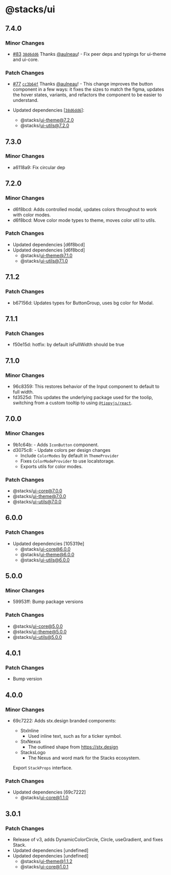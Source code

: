 # @stacks/ui

## 7.4.0

### Minor Changes

- [#83](https://github.com/blockstack/ui/pull/83) [`38d6dd6`](https://github.com/blockstack/ui/commit/38d6dd6f585678e5055cf20821353c4aad45bc91) Thanks [@aulneau](https://github.com/aulneau)! - Fix peer deps and typings for ui-theme and ui-core.

### Patch Changes

- [#77](https://github.com/blockstack/ui/pull/77) [`cc3b64f`](https://github.com/blockstack/ui/commit/cc3b64fc654143a7b72bc5c38755a4c547df8792) Thanks [@aulneau](https://github.com/aulneau)! - This change improves the button component in a few ways: it fixes the sizes to match the figma, updates the hover states, variants, and refactors the component to be easier to understand.

- Updated dependencies [[`38d6dd6`](https://github.com/blockstack/ui/commit/38d6dd6f585678e5055cf20821353c4aad45bc91)]:
  - @stacks/ui-theme@7.2.0
  - @stacks/ui-utils@7.2.0

## 7.3.0

### Minor Changes

- a6118a9: Fix circular dep

## 7.2.0

### Minor Changes

- d6f8bcd: Adds controlled modal, updates colors throughout to work with color modes.
- d6f8bcd: Move color mode types to theme, moves color util to utils.

### Patch Changes

- Updated dependencies [d6f8bcd]
- Updated dependencies [d6f8bcd]
  - @stacks/ui-theme@7.1.0
  - @stacks/ui-utils@7.1.0

## 7.1.2

### Patch Changes

- b67156d: Updates types for ButtonGroup, uses bg color for Modal.

## 7.1.1

### Patch Changes

- f50e15d: hotfix: by default isFullWidth should be true

## 7.1.0

### Minor Changes

- 96c8359: This restores behavior of the Input component to default to full width.
- fd3525d: This updates the underlying package used for the toolip, switching from a custom tooltip to using [`@tippyjs/react`](https://github.com/atomiks/tippyjs-react).

## 7.0.0

### Minor Changes

- 9b1c64b: - Adds `IconButton` component.
- d3075c8: - Update colors per design changes
  - Include `ColorModes` by default in `ThemeProvider`
  - Fixes `ColorModeProvider` to use localstorage.
  - Exports utils for color modes.

### Patch Changes

- @stacks/ui-core@7.0.0
- @stacks/ui-theme@7.0.0
- @stacks/ui-utils@7.0.0

## 6.0.0

### Patch Changes

- Updated dependencies [105319e]
  - @stacks/ui-core@6.0.0
  - @stacks/ui-theme@6.0.0
  - @stacks/ui-utils@6.0.0

## 5.0.0

### Minor Changes

- 59953ff: Bump package versions

### Patch Changes

- @stacks/ui-core@5.0.0
- @stacks/ui-theme@5.0.0
- @stacks/ui-utils@5.0.0

## 4.0.1

### Patch Changes

- Bump version

## 4.0.0

### Minor Changes

- 69c7222: Adds stx.design branded components:

  - StxInline
    - Used inline text, such as for a ticker symbol.
  - StxNexus
    - The outlined shape from https://stx.design
  - StacksLogo
    - The Nexus and word mark for the Stacks ecosystem.

  Export `StackProps` interface.

### Patch Changes

- Updated dependencies [69c7222]
  - @stacks/ui-core@1.1.0

## 3.0.1

### Patch Changes

- Release of v3, adds DynamicColorCircle, Circle, useGradient, and fixes Stack.
- Updated dependencies [undefined]
- Updated dependencies [undefined]
  - @stacks/ui-theme@1.1.2
  - @stacks/ui-core@1.0.1

